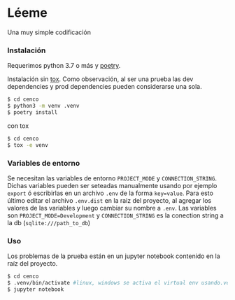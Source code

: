 # Léeme

Una muy simple codificación
### Instalación

Requerimos python 3.7 o más y [poetry](https://python-poetry.org/).

Instalación sin [tox](https://python-poetry.org/). Como observación, al ser una prueba las dev dependencies y prod dependencies pueden considerarse una sola.

```sh
$ cd cenco
$ python3 -m venv .venv
$ poetry install
```
con tox

```sh
$ cd cenco
$ tox -e venv
```
### Variables de entorno

Se necesitan las variables de entorno `PROJECT_MODE` y `CONNECTION_STRING`. Dichas variables pueden ser seteadas manualmente usando por ejemplo `export` ó escribirlas en un archivo `.env` de la forma `key=value`. Para esto último editar el archivo `.env.dist` en la raiz del proyecto, al agregar los valores de las variables y luego cambiar su nombre a `.env`. Las variables son `PROJECT_MODE=Development` y `CONNECTION_STRING` es la conection string a la db (`sqlite:///path_to_db`)


### Uso

Los problemas de la prueba están en un jupyter notebook contenido en la raíz del proyecto.

```sh
$ cd cenco
$ .venv/bin/activate #linux, windows se activa el virtual env usando.venv\Scripts\activate
$ jupyter notebook

```

